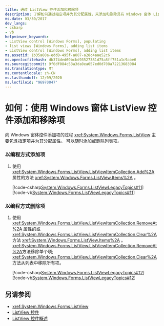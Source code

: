```yaml
---
title: 通过 ListView 控件添加和移除项
description: 了解如何通过指定项并为其分配属性，来添加和删除具有 Windows 窗体 ListView 控件的项。
ms.date: 03/30/2017
dev_langs:
- csharp
- vb
helpviewer_keywords:
- ListView control [Windows Forms], populating
- list views [Windows Forms], adding list items
- ListView control [Windows Forms], adding list items
ms.assetid: 1b35a80a-edd8-495f-a807-a28c4aae52c6
ms.openlocfilehash: db374ded69bcbd93527381d75a8ff751a1c9abe6
ms.sourcegitcommit: 9f6df084c53a3da0ea657ed0d708a72213683084
ms.translationtype: MT
ms.contentlocale: zh-CN
ms.lasthandoff: 12/09/2020
ms.locfileid: "96970047"
---
```

# <a name="how-to-add-and-remove-items-with-the-windows-forms-listview-control"></a>如何：使用 Windows 窗体 ListView 控件添加和移除项
向 Windows 窗体控件添加项的过程 <xref:System.Windows.Forms.ListView> 主要包含指定项并为其分配属性。 可以随时添加或删除列表项。  
  
### <a name="to-add-items-programmatically"></a>以编程方式添加项  
  
1. 使用 <xref:System.Windows.Forms.ListView.ListViewItemCollection.Add%2A> 属性的方法 <xref:System.Windows.Forms.ListView.Items%2A> 。  
  
     [!code-csharp[System.Windows.Forms.ListViewLegacyTopics#11](~/samples/snippets/csharp/VS_Snippets_Winforms/System.Windows.Forms.ListViewLegacyTopics/CS/Class1.cs#11)]
     [!code-vb[System.Windows.Forms.ListViewLegacyTopics#11](~/samples/snippets/visualbasic/VS_Snippets_Winforms/System.Windows.Forms.ListViewLegacyTopics/VB/Class1.vb#11)]  
  
### <a name="to-remove-items-programmatically"></a>以编程方式删除项  
  
1. 使用 <xref:System.Windows.Forms.ListView.ListViewItemCollection.RemoveAt%2A> 属性的或 <xref:System.Windows.Forms.ListView.ListViewItemCollection.Clear%2A> 方法 <xref:System.Windows.Forms.ListView.Items%2A> 。 <xref:System.Windows.Forms.ListView.ListViewItemCollection.RemoveAt%2A>方法移除单个项; <xref:System.Windows.Forms.ListView.ListViewItemCollection.Clear%2A> 方法从列表中移除所有项。  
  
     [!code-csharp[System.Windows.Forms.ListViewLegacyTopics#12](~/samples/snippets/csharp/VS_Snippets_Winforms/System.Windows.Forms.ListViewLegacyTopics/CS/Class1.cs#12)]
     [!code-vb[System.Windows.Forms.ListViewLegacyTopics#12](~/samples/snippets/visualbasic/VS_Snippets_Winforms/System.Windows.Forms.ListViewLegacyTopics/VB/Class1.vb#12)]  
  
## <a name="see-also"></a>另请参阅

- <xref:System.Windows.Forms.ListView>
- [ListView 控件](listview-control-windows-forms.md)
- [ListView 控件概述](listview-control-overview-windows-forms.md)

